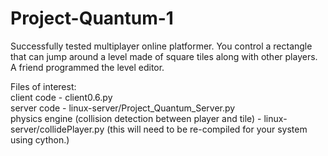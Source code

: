 # Project-Quantum-1
Successfully tested multiplayer online platformer. You control a rectangle that can jump around a level made of square tiles along with other players. A friend programmed the level editor.

Files of interest:  
client code - client0.6.py  
server code - linux-server/Project_Quantum_Server.py  
physics engine (collision detection between player and tile) - linux-server/collidePlayer.py (this will need to be re-compiled for your system using cython.)
